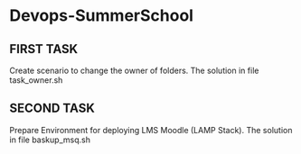 # Devops-SummerSchool

## FIRST TASK
Create scenario to change the owner of folders.
The solution in file task_owner.sh
## SECOND TASK
Prepare Environment for deploying LMS Moodle (LAMP Stack). The solution in file baskup_msq.sh
